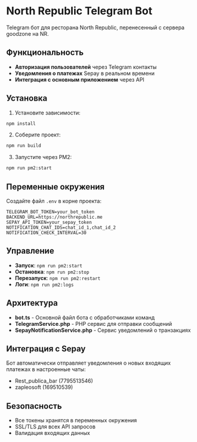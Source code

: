 # North Republic Telegram Bot

Telegram бот для ресторана North Republic, перенесенный с сервера goodzone на NR.

## Функциональность

- **Авторизация пользователей** через Telegram контакты
- **Уведомления о платежах** Sepay в реальном времени
- **Интеграция с основным приложением** через API

## Установка

1. Установите зависимости:
```bash
npm install
```

2. Соберите проект:
```bash
npm run build
```

3. Запустите через PM2:
```bash
npm run pm2:start
```

## Переменные окружения

Создайте файл `.env` в корне проекта:

```env
TELEGRAM_BOT_TOKEN=your_bot_token
BACKEND_URL=https://northrepublic.me
SEPAY_API_TOKEN=your_sepay_token
NOTIFICATION_CHAT_IDS=chat_id_1,chat_id_2
NOTIFICATION_CHECK_INTERVAL=30
```

## Управление

- **Запуск**: `npm run pm2:start`
- **Остановка**: `npm run pm2:stop`
- **Перезапуск**: `npm run pm2:restart`
- **Логи**: `npm run pm2:logs`

## Архитектура

- **bot.ts** - Основной файл бота с обработчиками команд
- **TelegramService.php** - PHP сервис для отправки сообщений
- **SepayNotificationService.php** - Сервис уведомлений о транзакциях

## Интеграция с Sepay

Бот автоматически отправляет уведомления о новых входящих платежах в настроенные чаты:
- Rest_publica_bar (7795513546)
- zapleosoft (169510539)

## Безопасность

- Все токены хранятся в переменных окружения
- SSL/TLS для всех API запросов
- Валидация входящих данных
